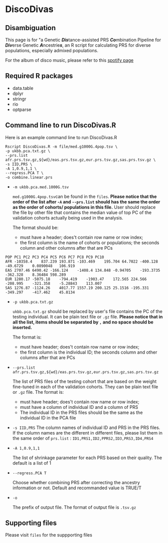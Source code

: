 # DiscoDivas

## Disambiguation
This page is for "a Genetic ***Dis***tance-assisted PRS ***Co***mbination Pipeline for ***Div***erse Genetic ***A***ncestrie***s***, an R script for calculating PRS for diverse populations, especially admixed populations. 

For the album of disco music, please refer to this [spotify page](https://open.spotify.com/album/511A9pZXN4GhblH021gdDS)

## Required R packages
- data.table
- dplyr
- stringr
- rio
- optparse

## Command line to run DiscoDivas.R
Here is an example command line to run DiscoDivas.R

```
Rscript DiscoDivas.R -m file/med.g1000G.4pop.tsv \
-p ukbb.pca.txt.gz \
--prs.list afr.prs.tsv.gz,${wd}/eas.prs.tsv.gz,eur.prs.tsv.gz,sas.prs.tsv.gz \
-s IID,PRS \
-A 1,0.9,1,1 \
--regress.PCA T \
-o combine.linear.prs
```
- `-m ukbb.pca.med.1000G.tsv`
  
  `med.g1000G.4pop.tsv`can be found in the `files`. **Please notice that the order of the list after `-A` and `--prs.list` should has the same the order as the order of cohorts/ populations in this file.** User should replace the file by other file that contains the median value of top PC of the validation cohorts actually being used in the analysis.
  
  The format should be: 
  - must have a header; does't contain row name or row index;
  - the first column is the name of cohorts or populations; the seconds column and other columns after that are PCs
```
POP	PC1	PC2	PC3	PC4	PC5	PC6	PC7	PC8	PC9	PC10
AFR	-10358.4	837.239	193.871	-103.469	195.704	64.7022	-400.128	-49.6729	0.0890048	106.919
EAS	2707.46	6490.42	-166.124	-1408.4	134.848	-0.94705	-193.3735	-362.328	8.36484	598.289
EUR	1280.17	-5075.18	-794.419	-1903.47	172.565	224.566	-208.995	-321.358	-5.28843	113.007
SAS	1276.87	-1124.26	4017.77	1557.19	200.125	25.1516	-195.331	-349.297	-417.462	45.8134
```
    
- `-p ukbb.pca.txt.gz`

  `ukbb.pca.txt.gz` should be replaced by user's file contains the PC of the testing individual. It can be plain text file or `.gz` file. **Please notice that in all the list, items should be separated by `,` and no space should be inserted.**

  The format is:
  - must have header; does't contain row name or row index;
  - the first column is the individual ID; the seconds column and other columns after that are PCs

- `--prs.list afr.prs.tsv.gz,${wd}/eas.prs.tsv.gz,eur.prs.tsv.gz,sas.prs.tsv.gz`

  The list of PRS files of the testing cohort that are based on the weight fine-tuned in each of the validation cohorts. They can be plain text file or `.gz` file. The format is:
  - must have header; does't contain row name or row index;
  - must have a column of individual ID and a column of PRS
  - The individual ID in the PRS files should be the same as the individual ID in the PCA file

- `-s IID,PRS`
  The column names of individual ID and PRS in the PRS files. If the column names are the different in different files, please list them in the same order of `prs.list` : `ID1,PRS1,ID2,PPRS2,ID3,PRS3,ID4,PRS4`

- `-A 1,0.9,1,1`

  The list of shrinkage parameter for each PRS based on their quality. The default is a list of 1

- `--regress.PCA T`

  Choose whether combining PRS after correcting the ancestry information or not. Default and recommanded value is TRUE/T

- `-o`

  The prefix of output file. The format of output file is `.tsv.gz`


## Supporting files
Please visit `files` for the suppporting files







